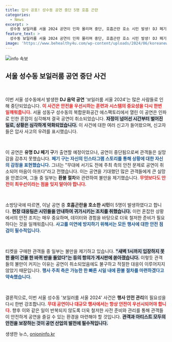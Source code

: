 ```yaml
---
title: 압사 공포! 성수동 공연 중단 5명 호흡 곤란
categories:
  - News
excerpt: >
  성수동 보일러룸 서울 2024 공연이 인파 몰리며 중단, 호흡곤란 호소 시민 발생! DJ 페기 구, 아쉬움 담아 환불 안내. 안전사고 우려 속 관객들 반발, 최악의 운영 논란! 클릭하고 더 알아보세요!
feature_text: >
  성수동 보일러룸 서울 2024 공연이 인파 몰리며 중단, 호흡곤란 호소 시민 발생! DJ 페기 구, 아쉬움 담아 환불 안내. 안전사고 우려 속 관객들 반발, 최악의 운영 논란! 클릭하고 더 알아보세요!
image: 'https://www.behealthy4u.com/wp-content/uploads/2024/06/koreanews.jpg'
---
```


<p><img src="https://www.behealthy4u.com/wp-content/uploads/2024/06/koreanews.jpg" alt="info 속보" /></p>

<h2 data-ke-size="size26">서울 성수동 보일러룸 공연 중단 사건</h2>

<p data-ke-size="size16">&nbsp;</p>

<p>이번 서울 성수동에서 발생한 <strong>DJ 음악 공연</strong> '보일러룸 서울 2024'는 많은 사람들로 인해 중단되었습니다. <b><span style="color: #ee2323;">이 사건은 안전을 우선시하는 훈련과 시스템의 중요성을 다시 한번 일깨워줍니다.</span></b> 서울 성동구 성수동의 복합문화공간 에스팩토리에서 열린 이 공연은 인파로 인한 혼잡이 심각해져 결국 공연이 취소되었습니다. <b><span style="background-color: #21538527;">자정이 넘어선 시간부터 벌어진 일로, 상황은 심각하게 악화되었습니다.</span></b> 이 사건에 대한 여러 신고가 들어왔으며, 신고자들은 압사 사고의 우려를 표시했습니다.</p>

<p data-ke-size="size16">&nbsp;</p>

<p>이 공연은 <strong>유명 DJ 페기 구</strong>가 출연할 예정이었으나, 공연이 중단됨으로써 관객들은 실망감을 감추지 못했습니다. <b><span style="color: #1a5490;">페기 구는 자신의 인스타그램 스토리를 통해 상황에 대한 자신의 감정을 표현했습니다.</span></b> 그녀는 "무대에 서기도 전에 주최 측의 안전 문제로 공연이 취소되어 마음이 아프다"라고 전했습니다. 이는 공연을 기대했던 많은 관객들에게 큰 실망을 안겼으며, 그들 중 일부는 <strong>환불 절차</strong>와 관련하여 불만을 제기했습니다. <b><span style="color: #ee2323;">무엇보다도 안전이 최우선이라는 점을 잊지 말아야 합니다.</span></b></p>

<p data-ke-size="size16">&nbsp;</p>

<p>소방당국에 따르면, 이날 공연 중 <strong>호흡곤란을 호소한 시민</strong>이 5명이 발생하였다고 합니다. <b><span style="background-color: #21538527;">현장 대응팀은 시민들을 안내하여 귀가시키는 조치를 취했습니다.</span></b> 이런 혼잡한 상황에서의 안전 조치는 매우 중요하며, 데이터와 경험을 바탕으로 더욱 철저한 준비가 필요하다는 것을 일깨워줍니다. <b><span style="color: #1a5490;">사고를 미연에 방지하기 위해서는 모든 행사에 대한 안전 점검이 필수적입니다.</span></b></p>

<p data-ke-size="size16">&nbsp;</p>

<p>티켓을 구매한 관객들 중 일부는 불만을 제기하고 있습니다. <b><span style="background-color: #21538527;">"새벽 1시까지 입장하지 못한 줄이 건물 한 바퀴 반을 돌았다"는 등의 항의가 게시판에 쏟아졌습니다.</span></b> 이렇듯 관객들의 불만이 커지는 이유는 공연이 취소되었음에도 불구하고 적절한 대응이 이루어지지 않았기 때문입니다. <b><span style="color: #1a5490;">행사 주최 측은 가능한 한 빠른 시일 내에 환불 절차를 마련하겠다고 약속했습니다.</span></b></p>

<p data-ke-size="size16">&nbsp;</p>

<p>결론적으로, 이번 서울 성수동 '보일러룸 서울 2024' 사건은 <strong>행사 안전 관리</strong>의 필요성을 다시 한번 강조합니다. <b><span style="color: #ee2323;">무대 공연이나 대규모 행사에서는 항상 안전이 우선시되어야 합니다.</span></b> 향후 이와 같은 일이 반복되지 않도록 더욱 철저한 사전 준비와 관리를 통해 관객들이 안전하게 공연을 즐길 수 있는 환경을 마련해야 할 것입니다. <b><span style="background-color: #21538527;">관객과 아티스트 모두의 안전을 보장하는 것이 공연 산업의 발전에 필수적입니다.</span></b></p>
생생한 뉴스, <a href="https://onioninfo.kr" rel="dofollow">onioninfo.kr</a>


